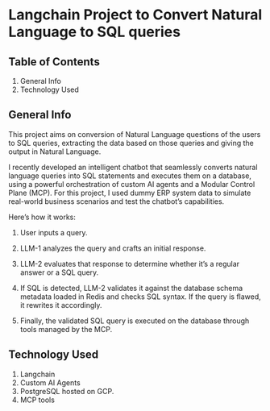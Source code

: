 # Langchain Project to Convert Natural Language to SQL queries


## Table of Contents
1. General Info
2. Technology Used

## General Info
This project aims on conversion of Natural Language questions of the users to SQL queries, extracting the data based on those queries and giving the output in Natural Language.

I recently developed an intelligent chatbot that seamlessly converts natural language queries into SQL statements and executes them on a database, using a powerful orchestration of custom AI agents and a Modular Control Plane (MCP). For this project, I used dummy ERP system data to simulate real-world business scenarios and test the chatbot’s capabilities.

Here’s how it works:

 1. User inputs a query.

 2. LLM-1 analyzes the query and crafts an initial response.

 3. LLM-2 evaluates that response to determine whether it’s a regular answer or a SQL query.

 4. If SQL is detected, LLM-2 validates it against the database schema metadata loaded in Redis and checks SQL syntax. If the query is flawed, it rewrites it accordingly.

 5. Finally, the validated SQL query is executed on the database through tools managed by the MCP.

## Technology Used

1. Langchain
2. Custom AI Agents 
3. PostgreSQL hosted on GCP.
4. MCP tools
